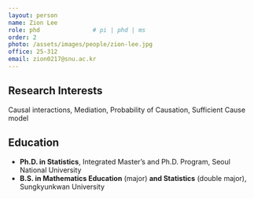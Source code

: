 ```yaml
---
layout: person
name: Zion Lee
role: phd               # pi | phd | ms
order: 2
photo: /assets/images/people/zion-lee.jpg
office: 25-312
email: zion0217@snu.ac.kr
---
```


## Research Interests

Causal interactions, Mediation, Probability of Causation, Sufficient Cause model

## Education

* **Ph.D. in Statistics**, Integrated Master’s and Ph.D. Program, Seoul National University
* **B.S. in Mathematics Education** (major) **and Statistics** (double major), Sungkyunkwan University

